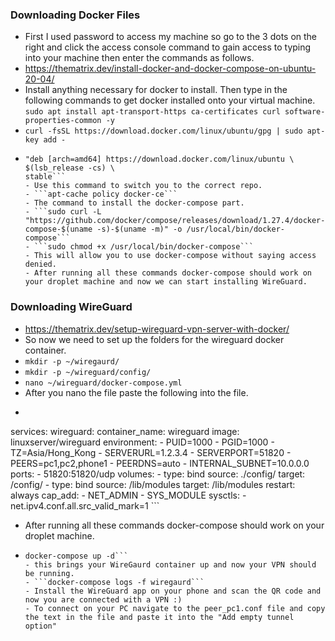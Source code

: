 ### Downloading Docker Files
- First I used password to access my machine so go to the 3 dots on the right and click the access console command to gain access to typing into your machine then enter the commands as follows.
- https://thematrix.dev/install-docker-and-docker-compose-on-ubuntu-20-04/
- Install anything necessary for docker to install. Then type in the following commands to get docker installed onto your virtual machine.
```sudo apt install apt-transport-https ca-certificates curl software-properties-common -y```
- ```curl -fsSL https://download.docker.com/linux/ubuntu/gpg | sudo apt-key add -```
- ```sudo add-apt-repository \ 
  "deb [arch=amd64] https://download.docker.com/linux/ubuntu \
  $(lsb_release -cs) \
  stable```
  - Use this command to switch you to the correct repo.
  - ```apt-cache policy docker-ce```
  - The command to install the docker-compose part.
  - ```sudo curl -L "https://github.com/docker/compose/releases/download/1.27.4/docker-compose-$(uname -s)-$(uname -m)" -o /usr/local/bin/docker-compose```
  - ```sudo chmod +x /usr/local/bin/docker-compose```
  - This will allow you to use docker-compose without saying access denied.
  - After running all these commands docker-compose should work on your droplet machine and now we can start installing WireGuard.
### Downloading WireGuard
- https://thematrix.dev/setup-wireguard-vpn-server-with-docker/
- So now we need to set up the folders for the wireguard docker container.
- ```mkdir -p ~/wiregaurd/```
- ```mkdir -p ~/wireguard/config/```
- ```nano ~/wireguard/docker-compose.yml```
- After you nano the file paste the following into the file.
- ```version: '3.8'
services:
  wireguard:
    container_name: wireguard
    image: linuxserver/wireguard
    environment:
      - PUID=1000
      - PGID=1000
      - TZ=Asia/Hong_Kong
      - SERVERURL=1.2.3.4
      - SERVERPORT=51820
      - PEERS=pc1,pc2,phone1
      - PEERDNS=auto
      - INTERNAL_SUBNET=10.0.0.0
    ports:
      - 51820:51820/udp
    volumes:
      - type: bind
        source: ./config/
        target: /config/
      - type: bind
        source: /lib/modules
        target: /lib/modules
    restart: always
    cap_add:
      - NET_ADMIN
      - SYS_MODULE
    sysctls:
      - net.ipv4.conf.all.src_valid_mark=1 ```
- After running all these commands docker-compose should work on your droplet machine.
- ```cd ~/wiregaurd/
  docker-compose up -d```
  - this brings your WireGaurd container up and now your VPN should be running.
  - ```docker-compose logs -f wiregaurd```
  - Install the WireGuard app on your phone and scan the QR code and now you are connected with a VPN :)
  - To connect on your PC navigate to the peer_pc1.conf file and copy the text in the file and paste it into the "Add empty tunnel option"
